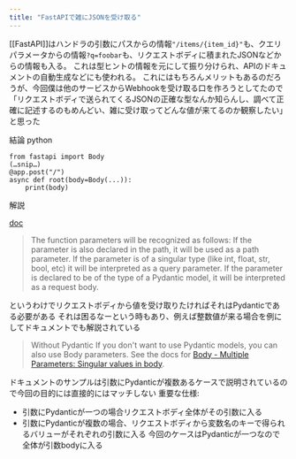 ```yaml
---
title: "FastAPIで雑にJSONを受け取る"
---
```


[[FastAPI]]はハンドラの引数にパスからの情報`"/items/{item_id}"`も、クエリパラメータからの情報`?q=foobar`も、リクエストボディに積まれたJSONなどからの情報も入る。
これは型ヒントの情報を元にして振り分けられ、APIのドキュメントの自動生成などにも使われる。
これにはもちろんメリットもあるのだろうが、今回僕は他のサービスからWebhookを受け取る口を作ろうとしてたので「リクエストボディで送られてくるJSONの正確な型なんか知らんし、調べて正確に記述するのもめんどい、雑に受け取ってどんな値が来てるのか観察したい」と思った

結論
python

```
from fastapi import Body
(…snip…)
@app.post("/")
async def root(body=Body(...)):
	print(body)
```


解説

[doc](https://fastapi.tiangolo.com/tutorial/body/#request-body-path-query-parametershttps://fastapi.tiangolo.com/tutorial/body/#request-body-path-query-parameters)
> The function parameters will be recognized as follows:
>  If the parameter is also declared in the path, it will be used as a path parameter.
>  If the parameter is of a singular type (like int, float, str, bool, etc) it will be interpreted as a query parameter.
>  If the parameter is declared to be of the type of a Pydantic model, it will be interpreted as a request body.

というわけでリクエストボディから値を受け取りたければそれはPydanticである必要がある
それは困るなーという時もあり、例えば整数値が来る場合を例にしてドキュメントでも解説されている
> Without Pydantic
>  If you don't want to use Pydantic models, you can also use Body parameters. See the docs for [Body - Multiple Parameters: Singular values in body](https://fastapi.tiangolo.com/tutorial/body-multiple-params/#singular-values-in-body).

ドキュメントのサンプルは引数にPydanticが複数あるケースで説明されているので今回の目的には直接的にはマッチしない
重要な仕様:
- 引数にPydanticが一つの場合リクエストボディ全体がその引数に入る
- 引数にPydanticが複数の場合、リクエストボディから変数名のキーで得られるバリューがそれぞれの引数に入る
今回のケースはPydanticが一つなので全体が引数bodyに入る
